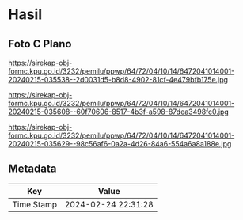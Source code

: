 # Hasil

## Foto C Plano

https://sirekap-obj-formc.kpu.go.id/3232/pemilu/ppwp/64/72/04/10/14/6472041014001-20240215-035538--2d0031d5-b8d8-4902-81cf-4e479bfb175e.jpg

https://sirekap-obj-formc.kpu.go.id/3232/pemilu/ppwp/64/72/04/10/14/6472041014001-20240215-035608--60f70606-8517-4b3f-a598-87dea3498fc0.jpg

https://sirekap-obj-formc.kpu.go.id/3232/pemilu/ppwp/64/72/04/10/14/6472041014001-20240215-035629--98c56af6-0a2a-4d26-84a6-554a6a8a188e.jpg


## Metadata

| Key        | Value               |
| ---------- | ------------------- |
| Time Stamp | 2024-02-24 22:31:28 |



